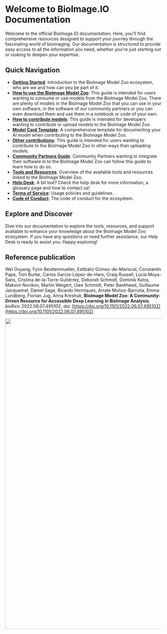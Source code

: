 # Welcome to BioImage.IO Documentation

Welcome to the official BioImage.IO documentation. Here, you'll find comprehensive resources designed to support your journey through the fascinating world of bioimaging. Our documentation is structured to provide easy access to all the information you need, whether you're just starting out or looking to deepen your expertise.

## Quick Navigation

- **[Getting Started](./getting_started/README.md)**: Introduction to the BioImage Model Zoo ecosystem, who are we and how can you be part of it.
- **[How to use the BioImage Model Zoo](./guides/user-guide.md)**: This guide is intended for users wanting to consume or use models from the BioImage Model Zoo. There are plenty of models in the BioImage Model Zoo that you can use in your own software, in the software of our community partners or you can even download them and use them in a notebook or code of your own.
- **[How to contribute models](./guides/developers-guide.md)**: This guide is intended for developers wanting to contribute or upload models to the BioImage Model Zoo. 
- **[Model Card Template](./model-card-template.md)**: A comprehensive template for documenting your AI model when contributing to the BioImage Model Zoo.
- **[Other contributions](./guides/other-contributions-guide.md)**: This guide is intended for users wanting to contribute to the BioImage Model Zoo in other ways than uploading models.
- **[Community Partners Guide](./guides/community-partners-guide.md)**: Community Partners wanting to integrate their software in to the BioImage Model Zoo can follow this guide to learn how to do so. 
- **[Tools and Resources](./tools_and_resources/README.md)**: Overview of the available tools and resources linked to the BioImage Model Zoo.
- **[Help Desk](./help_desk/README.md)**: A bit lost? Check the help desk for more information, a glossary page and how to contact us!
- **[Terms of Service](./terms_of_service.md)**: Usage policies and guidelines.
- **[Code of Conduct](./CODE_OF_CONDUCT.md)**: The code of conduct for the ecosystem.

## Explore and Discover

Dive into our documentation to explore the tools, resources, and support available to enhance your knowledge about the BioImage Model Zoo ecosystem. If you have any questions or need further assistance, our Help Desk is ready to assist you. Happy exploring!

## Reference publication
Wei Ouyang, Fynn Beuttenmueller, Estibaliz Gómez-de-Mariscal, Constantin Pape, Tom Burke, Carlos Garcia-López-de-Haro, Craig Russell, Lucía Moya-Sans, Cristina de-la-Torre-Gutiérrez, Deborah Schmidt, Dominik Kutra, Maksim Novikov, Martin Weigert, Uwe Schmidt, Peter Bankhead, Guillaume Jacquemet, Daniel Sage, Ricardo Henriques, Arrate Muñoz-Barrutia, Emma Lundberg, Florian Jug, Anna Kreshuk, **BioImage Model Zoo: A Community-Driven Resource for Accessible Deep Learning in BioImage Analysis**, bioRxiv 2022.06.07.495102, doi: [https://doi.org/10.1101/2022.06.07.495102](https://doi.org/10.1101/2022.06.07.495102)

<img src="./bioimage-io-paper-figure-1.png" align="center" width="1000"/>

